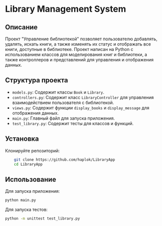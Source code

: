 # Library Management System

## Описание

Проект "Управление библиотекой" позволяет пользователю добавлять, удалять, искать книги, а также изменять их статус и отображать все книги, доступные в библиотеке. Проект написан на Python с использованием классов для моделирования книг и библиотеки, а также контроллеров и представлений для управления и отображения данных.

## Структура проекта

- `models.py`: Содержит классы `Book` и `Library`.
- `controllers.py`: Содержит класс `LibraryController` для управления взаимодействием пользователя с библиотекой.
- `views.py`: Содержит функции `display_books` и `display_message` для отображения данных.
- `main.py`: Главный файл для запуска приложения.
- `test_library.py`: Содержит тесты для классов и функций.

## Установка

Клонируйте репозиторий:
    
```sh
    git clone https://github.com/haplok/LibraryApp
    cd LibraryApp
 ```

## Использование

Для запуска приложения:

```sh
python main.py
```

Для запуска тестов:
```sh
python -m unittest test_library.py
```

